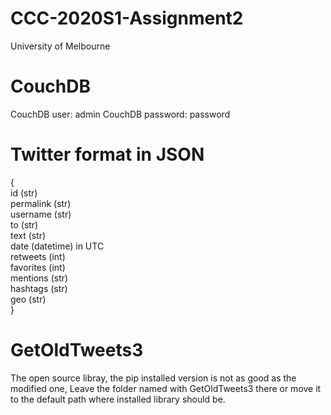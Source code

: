 # CCC-2020S1-Assignment2
University of Melbourne

# CouchDB
CouchDB user: admin 
CouchDB password: password

# Twitter format in JSON
{  
    id (str)  
    permalink (str)  
    username (str)  
    to (str)  
    text (str)  
    date (datetime) in UTC  
    retweets (int)  
    favorites (int)  
    mentions (str)  
    hashtags (str)  
    geo (str)  
}

# GetOldTweets3

The open source libray, the pip installed version is not as good as the modified one,
Leave the folder named with GetOldTweets3 there or move it to the default path where
installed library should be.
